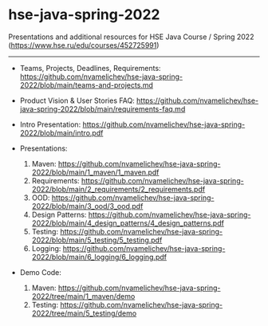 # hse-java-spring-2022
Presentations and additional resources for HSE Java Course / Spring 2022 (https://www.hse.ru/edu/courses/452725991)

----

- Teams, Projects, Deadlines, Requirements: https://github.com/nvamelichev/hse-java-spring-2022/blob/main/teams-and-projects.md

- Product Vision & User Stories FAQ: https://github.com/nvamelichev/hse-java-spring-2022/blob/main/requirements-faq.md

- Intro Presentation: https://github.com/nvamelichev/hse-java-spring-2022/blob/main/intro.pdf

- Presentations:
  1. Maven: https://github.com/nvamelichev/hse-java-spring-2022/blob/main/1_maven/1_maven.pdf
  2. Requirements: https://github.com/nvamelichev/hse-java-spring-2022/blob/main/2_requirements/2_requirements.pdf
  3. OOD: https://github.com/nvamelichev/hse-java-spring-2022/blob/main/3_ood/3_ood.pdf
  4. Design Patterns: https://github.com/nvamelichev/hse-java-spring-2022/blob/main/4_design_patterns/4_design_patterns.pdf
  5. Testing: https://github.com/nvamelichev/hse-java-spring-2022/blob/main/5_testing/5_testing.pdf
  6. Logging: https://github.com/nvamelichev/hse-java-spring-2022/blob/main/6_logging/6_logging.pdf

- Demo Code:
  1. Maven: https://github.com/nvamelichev/hse-java-spring-2022/tree/main/1_maven/demo
  2. Testing: https://github.com/nvamelichev/hse-java-spring-2022/tree/main/5_testing/demo
